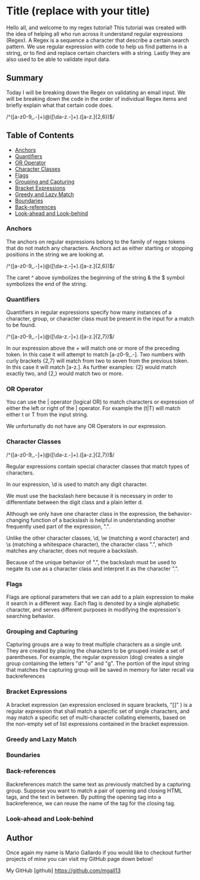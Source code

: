 # Title (replace with your title)

Hello all, and welcome to my regex tutorial!  This tutorial was created with the idea of helping all who run across it understand regular expressions (Regex).  A Regex is a sequence a character that describe a certain search pattern.  We use regular expression with code to help us find patterns in a string, or to find and replace certain charcters with a string.  Lastly they are also used to be able to validate input data.

## Summary

Today I will be breaking down the Regex on validating an email input.  We will be breaking down the code in the order of individual Regex items and briefly explain what that certain code does.

/^([a-z0-9_\.-]+)@([\da-z\.-]+)\.([a-z\.]{2,6})$/

## Table of Contents

- [Anchors](#anchors)
- [Quantifiers](#quantifiers)
- [OR Operator](#or-operator)
- [Character Classes](#character-classes)
- [Flags](#flags)
- [Grouping and Capturing](#grouping-and-capturing)
- [Bracket Expressions](#bracket-expressions)
- [Greedy and Lazy Match](#greedy-and-lazy-match)
- [Boundaries](#boundaries)
- [Back-references](#back-references)
- [Look-ahead and Look-behind](#look-ahead-and-look-behind)

### Anchors

The anchors on regular expressions belong to the family of regex tokens that do not match any characters.  Anchors act as either starting or stopping positions in the string we are looking at. 

/^([a-z0-9_\.-]+)@([\da-z\.-]+)\.([a-z\.]{2,6})$/

The caret ^ above symbolizes the beginning of the string & the $ symbol symbolizes the end of the string. 

### Quantifiers

Quantifiers in regular expressions specify how many instances of a character, group, or character class must be present in the input for a match to be found.

/^([a-z0-9_\.-]+)@([\da-z\.-]+)\.([a-z\.]{2,7})$/

In our expression above the + will match one or more of the preceding token. In this case it will attempt to match [a-z0-9_\.-]. Two numbers with curly brackets {2,7} will match from two to seven from the previous token. In this case it will match [a-z\.]. As further examples: {2} would match exactly two, and {2,} would match two or more.

### OR Operator

You can use the | operator (logical OR) to match characters or expression of either the left or right of the | operator. For example the (t|T) will match either t or T from the input string.

We unfortunatly do not have any OR Operators in our expression.

### Character Classes

/^([a-z0-9_\.-]+)@([\da-z\.-]+)\.([a-z\.]{2,7})$/

Regular expressions contain special character classes that match types of characters.

In our expression, \d is used to match any digit character.

We must use the backslash here because it is necessary in order to differentiate between the digit class and a plain letter d.

Although we only have one character class in the expression, the behavior-changing function of a backslash is helpful in understanding another frequently used part of the expression, ".".

Unlike the other character classes, \d, \w (matching a word character) and \s (matching a whitespace character), the character class ".", which matches any character, does not require a backslash.

Because of the unique behavior of ".", the backslash must be used to negate its use as a character class and interpret it as the character ".".

### Flags

Flags are optional parameters that we can add to a plain expression to make it search in a different way. Each flag is denoted by a single alphabetic character, and serves different purposes in modifying the expression's searching behavior.

### Grouping and Capturing

Capturing groups are a way to treat multiple characters as a single unit. They are created by placing the characters to be grouped inside a set of parentheses. For example, the regular expression (dog) creates a single group containing the letters "d" "o" and "g". The portion of the input string that matches the capturing group will be saved in memory for later recall via backreferences

### Bracket Expressions

A bracket expression (an expression enclosed in square brackets, "[]" ) is a regular expression that shall match a specific set of single characters, and may match a specific set of multi-character collating elements, based on the non-empty set of list expressions contained in the bracket expression.

### Greedy and Lazy Match

### Boundaries

### Back-references

Backreferences match the same text as previously matched by a capturing group. Suppose you want to match a pair of opening and closing HTML tags, and the text in between. By putting the opening tag into a backreference, we can reuse the name of the tag for the closing tag.

### Look-ahead and Look-behind

## Author

Once again my name is Mario Gallardo if you would like to checkout further projects of mine you can visit my GitHub page down below! 

My GitHub [github] https://github.com/mgall13